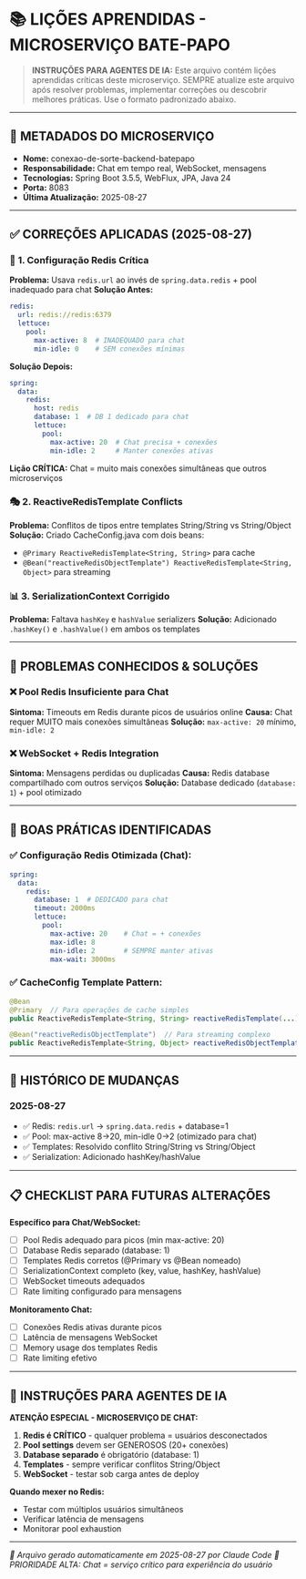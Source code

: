 # 📚 LIÇÕES APRENDIDAS - MICROSERVIÇO BATE-PAPO

> **INSTRUÇÕES PARA AGENTES DE IA:** Este arquivo contém lições aprendidas críticas deste microserviço. SEMPRE atualize este arquivo após resolver problemas, implementar correções ou descobrir melhores práticas. Use o formato padronizado abaixo.

---

## 🎯 **METADADOS DO MICROSERVIÇO**
- **Nome:** conexao-de-sorte-backend-batepapo
- **Responsabilidade:** Chat em tempo real, WebSocket, mensagens
- **Tecnologias:** Spring Boot 3.5.5, WebFlux, JPA, Java 24
- **Porta:** 8083
- **Última Atualização:** 2025-08-27

---

## ✅ **CORREÇÕES APLICADAS (2025-08-27)**

### 🔧 **1. Configuração Redis Crítica**
**Problema:** Usava `redis.url` ao invés de `spring.data.redis` + pool inadequado para chat
**Solução Antes:**
```yaml
redis:
  url: redis://redis:6379
  lettuce:
    pool:
      max-active: 8  # INADEQUADO para chat
      min-idle: 0    # SEM conexões mínimas
```
**Solução Depois:**
```yaml
spring:
  data:
    redis:
      host: redis
      database: 1  # DB 1 dedicado para chat
      lettuce:
        pool:
          max-active: 20  # Chat precisa + conexões
          min-idle: 2     # Manter conexões ativas
```
**Lição CRÍTICA:** Chat = muito mais conexões simultâneas que outros microserviços

### 🎭 **2. ReactiveRedisTemplate Conflicts**
**Problema:** Conflitos de tipos entre templates String/String vs String/Object
**Solução:** Criado CacheConfig.java com dois beans:
- `@Primary ReactiveRedisTemplate<String, String>` para cache
- `@Bean("reactiveRedisObjectTemplate") ReactiveRedisTemplate<String, Object>` para streaming

### 📊 **3. SerializationContext Corrigido**
**Problema:** Faltava `hashKey` e `hashValue` serializers
**Solução:** Adicionado `.hashKey()` e `.hashValue()` em ambos os templates

---

## 🚨 **PROBLEMAS CONHECIDOS & SOLUÇÕES**

### ❌ **Pool Redis Insuficiente para Chat**
**Sintoma:** Timeouts em Redis durante picos de usuários online
**Causa:** Chat requer MUITO mais conexões simultâneas
**Solução:** `max-active: 20` mínimo, `min-idle: 2`

### ❌ **WebSocket + Redis Integration**
**Sintoma:** Mensagens perdidas ou duplicadas
**Causa:** Redis database compartilhado com outros serviços
**Solução:** Database dedicado (`database: 1`) + pool otimizado

---

## 🎯 **BOAS PRÁTICAS IDENTIFICADAS**

### ✅ **Configuração Redis Otimizada (Chat):**
```yaml
spring:
  data:
    redis:
      database: 1  # DEDICADO para chat
      timeout: 2000ms
      lettuce:
        pool:
          max-active: 20    # Chat = + conexões
          max-idle: 8
          min-idle: 2       # SEMPRE manter ativas
          max-wait: 3000ms
```

### ✅ **CacheConfig Template Pattern:**
```java
@Bean
@Primary  // Para operações de cache simples
public ReactiveRedisTemplate<String, String> reactiveRedisTemplate(...)

@Bean("reactiveRedisObjectTemplate")  // Para streaming complexo
public ReactiveRedisTemplate<String, Object> reactiveRedisObjectTemplate(...)
```

---

## 🔄 **HISTÓRICO DE MUDANÇAS**

### **2025-08-27**
- ✅ Redis: `redis.url` → `spring.data.redis` + database=1
- ✅ Pool: max-active 8→20, min-idle 0→2 (otimizado para chat)
- ✅ Templates: Resolvido conflito String/String vs String/Object
- ✅ Serialization: Adicionado hashKey/hashValue

---

## 📋 **CHECKLIST PARA FUTURAS ALTERAÇÕES**

**Específico para Chat/WebSocket:**
- [ ] Pool Redis adequado para picos (min max-active: 20)
- [ ] Database Redis separado (database: 1)
- [ ] Templates Redis corretos (@Primary vs @Bean nomeado)
- [ ] SerializationContext completo (key, value, hashKey, hashValue)
- [ ] WebSocket timeouts adequados
- [ ] Rate limiting configurado para mensagens

**Monitoramento Chat:**
- [ ] Conexões Redis ativas durante picos
- [ ] Latência de mensagens WebSocket
- [ ] Memory usage dos templates Redis
- [ ] Rate limiting efetivo

---

## 🤖 **INSTRUÇÕES PARA AGENTES DE IA**

**ATENÇÃO ESPECIAL - MICROSERVIÇO DE CHAT:**
1. **Redis é CRÍTICO** - qualquer problema = usuários desconectados
2. **Pool settings** devem ser GENEROSOS (20+ conexões)
3. **Database separado** é obrigatório (database: 1)
4. **Templates** - sempre verificar conflitos String/Object
5. **WebSocket** - testar sob carga antes de deploy

**Quando mexer no Redis:**
- Testar com múltiplos usuários simultâneos
- Verificar latência de mensagens
- Monitorar pool exhaustion

---

*📝 Arquivo gerado automaticamente em 2025-08-27 por Claude Code*
*🚨 PRIORIDADE ALTA: Chat = serviço crítico para experiência do usuário*